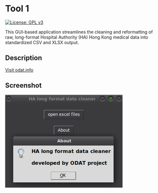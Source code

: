 # Tool 1

[![License: GPL v3](https://img.shields.io/badge/License-GPLv3-blue.svg)](https://www.gnu.org/licenses/gpl-3.0)

This GUI-based application streamlines the cleaning and reformatting of raw, long-format Hospital Authority (HA) Hong Kong medical data into standardized CSV and XLSX output.

## Description

[Visit odat.info](https://odat.info)

## Screenshot

![Application Screenshot](screen.png)
